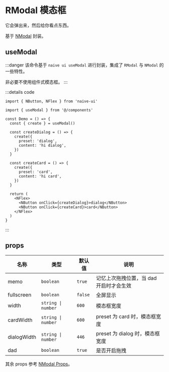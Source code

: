 # RModal 模态框

它会弹出来，然后给你看点东西。

基于 [NModal](https://www.naiveui.com/zh-CN/dark/components/modal) 封装。

## useModal

:::danger
该命令基于 `naive ui useModal` 进行封装，集成了 `RModal` 与 `NModal` 的一些特性。

非必要不使用组件式模态框。
:::

:::details code

```tsx
import { NButton, NFlex } from 'naive-ui'

import { useModal } from '@/components'

const Demo = () => {
  const { create } = useModal()

  const createDialog = () => {
    create({
      preset: 'dialog',
      content: 'hi dialog',
    })
  }

  const createCard = () => {
    create({
      preset: 'card',
      content: 'hi card',
    })
  }

  return (
    <NFlex>
      <NButton onClick={createDialog}>dialog</NButton>
      <NButton onClick={createCard}>card</NButton>
    </NFlex>
  )
}
```

:::

## props

| 名称        | 类型               | 默认值  | 说明                                    |
| ----------- | ------------------ | ------- | --------------------------------------- |
| memo        | `boolean`          | `true`  | 记忆上次拖拽位置，当 dad 开启时才会生效 |
| fullscreen  | `boolean`          | `false` | 全屏显示                                |
| width       | `string \| number` | `600`   | 模态框宽度                              |
| cardWidth   | `string \| number` | `600`   | preset 为 card 时，模态框宽度           |
| dialogWidth | `string \| number` | `446`   | preset 为 dialog 时，模态框宽度         |
| dad         | `boolean`          | `true`  | 是否开启拖拽                            |

其余 props 参考 [NModal Props](https://www.naiveui.com/zh-CN/dark/components/modal#Modal-Props)。
